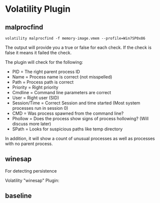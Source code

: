 # Volatility Plugin

## malprocfind

```text
volatility malprocfind -f memory-image.vmem --profile=Win7SP0x86
```

The output will provide you a true or false for each check. If the check is false it means it failed the check.

The plugin will check for the following:

* PID = The right parent process ID
* Name = Process name is correct \(not misspelled\)
* Path = Process path is correct
* Priority = Right priority
* Cmdline = Command line parameters are correct
* User = Right user \(SID\)
* Session/Time = Correct Session and time started \(Most system processes run in session 0\)
* CMD = Was process spawned from the command line?
* Phollow = Does the process show signs of process hollowing?  \(Will discuss more later\)
* SPath = Looks for suspicious paths like temp directory

In addition, it will show a count of unusual processes as well as processes with no parent process.

## winesap

For detecting persistence

Volatility "winesap" Plugin:


## baseline

